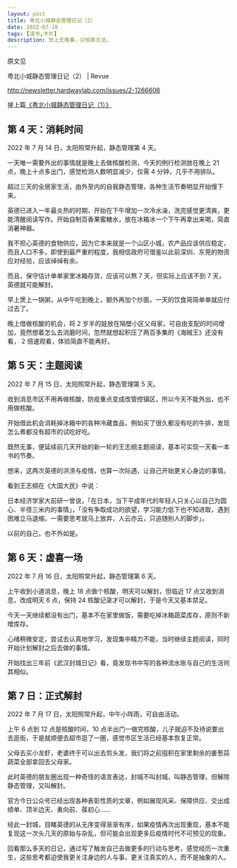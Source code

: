 ```yaml
---
layout: post
title: 粤北小城静态管理日记（2）
date: 2022-07-18
tags: [读书,卡片]
description: 世上无难事，只怕笨方法。
---
```



原文见

粤北小城静态管理日记（2） | Revue

http://newsletter.hardwaylab.com/issues/2-1266606

接上篇[《粤北小城静态管理日记（1）》](https://mp.weixin.qq.com/s?__biz=MzA4MTQ0NDQxNg==&mid=2650640673&idx=1&sn=d589a0460cc3fb9245d538c50037a579&chksm=879dda0eb0ea531833205e5d33e369c4e1691890992bdc2b86009e4b3c1bbd35256cdc94d2e2#rd)
## 第 4 天：消耗时间

2022 年 7 月 14 日，太阳照常升起，静态管理第 4 天。

一天唯一需要外出的事情就是晚上去做核酸检测，今天的例行检测放在晚上 21 点，晚上十点多出门，感觉检测人数明显减少，仅需 4 分钟，几乎不用排队。

超过三天的全居家生活，由外至内的自我静态管理，各种生活节奏明显开始慢下来。

英德已进入一年最炎热的时期，开始在下午增加一次冷水澡，洗完感觉更清爽，更能清醒阅读写作。开始自制百香果蜜糖水，放在冰箱冰一个下午再拿出来喝，简直消暑神器。

我不担心英德的食物供应，因为它本来就是一个山区小城，农产品应该供应稳定，而且人口不多，即使到最严重的程度，我相信政府可借鉴以此前深圳、东莞的物资应对经验，应该绰绰有余。

而且，保守估计单单家里冰箱存货，应该可以熬 7 天，但实际上应该不到 7 天，英德就可能解封。

早上煲上一锅粥，从中午吃到晚上，额外再加个炒面，一天的饮食简简单单就应付过去了。

晚上借做核酸的机会，将 2 岁半的娃放在隔壁小区父母家，可自由支配的时间增加，竟然想着怎么去消磨时间，忽然就想起积压了两百多集的《海贼王》还没有看， 2 倍速观看，体验简直不能再好。

## 第 5 天：主题阅读

2022 年 7 月 15 日，太阳照常升起，静态管理第 5 天。

收到消息市区不用再做核酸，防疫重点变成改管控镇区，所以今天不能外出，也不用做核酸。

开始借此机会消耗掉冰箱中的各种冷藏食品，例如买了很久都没有吃的牛排，发现怎么煮都没有超市的试吃好吃。

既然无事，便延续前几天开始的新一轮的王志纲主题阅读，基本可实现一天看一本书的节奏。

想来，这两次英德的洪涝与疫情，也算一次际遇，让自己开始更关心身边的事情。

看到王志纲在《大国大民》中说：

日本经济学家大前研一曾说，「在日本，当下平成年代的年轻人只关心以自己为圆心、半径三米内的事情」，「没有争取成功的欲望，学习能力低下也不知进取，遇到困难立马退缩，一需要思考就马上放弃，人云亦云，只追随别人的脚步」。

以前的自己，也不外如是。

## 第 6 天：虚喜一场

2022 年 7 月 16 日，太阳照常升起，静态管理第 6 天。

上午收到小道消息，晚上 18 点做个核酸，明天可以解封，但临近 17 点又收到消息，改成明天 6 点，保持 24 核酸记录才可以解封，于是今天又基本禁足。

今天一天继续都没有出门，基本不在家里做饭，需要吃掉冰箱蔬菜库存，原则不新增库存。

心绪稍微安定，尝试去认真地学习，发现集中精力不能，当时继续主题阅读，同时开始计划解封之后去做的事情。

开始找出三年前《武汉封城日记》看，竟发现书中写的各种流水账与自己的生活何其相似。

## 第 7 日：正式解封

2022 年 7 月 17 日，太阳照常升起，中午小阵雨，可自由活动。

上午 6 点到 12 点是核酸时间，10 点半出门一做完核酸，儿子就迫不及待说要出去逛街，于是就顺便去超市逛了一圈，感觉市区生活已经基本恢复正常。

父母去买小龙虾，老婆终于可以出去剪头发，我们将之前囤积在家里剩余的姜葱蒜蔬菜全部拿回去父母家。

此时英德的朋友圈出现一种奇怪的语言表达，封城不叫封城，叫静态管理，但解除静态管理，又叫解封。

官方今日公众号已经出现各种表彰性质的文章，例如展现风采、保障供应、交出成绩单、顶半边天、勇向前、葆初心……

经此一封城，目睹英德的从无序变得渐渐有序，如果疫情再次出现重现，基本不能复现这一次头几天的原始与杂乱，但可能会出现更多后疫情时代不可预见的现象。

回看那么多天的日记，通过写了触发自己去做更多的行动与思考，感觉经历一次重生，这些思考都迫使我更关注身边的人与事，更关注真实的人，而不是抽象的人。